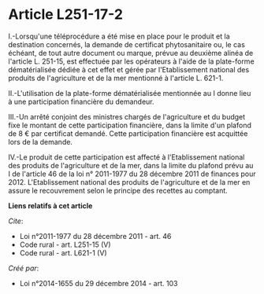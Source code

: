# Article L251-17-2

I.-Lorsqu'une téléprocédure a été mise en place pour le produit et la destination concernés, la demande de certificat
phytosanitaire ou, le cas échéant, de tout autre document ou marque, prévue au deuxième alinéa de l'article L. 251-15, est
effectuée par les opérateurs à l'aide de la plate-forme dématérialisée dédiée à cet effet et gérée par l'Etablissement
national des produits de l'agriculture et de la mer mentionné à l'article L. 621-1. 

II.-L'utilisation de la plate-forme dématérialisée mentionnée au I donne lieu à une participation financière du demandeur. 

III.-Un arrêté conjoint des ministres chargés de l'agriculture et du budget fixe le montant de cette participation
financière, dans la limite d'un plafond de 8 € par certificat demandé. Cette participation financière est acquittée lors de
la demande. 

IV.-Le produit de cette participation est affecté à l'Etablissement national des produits de l'agriculture et de la mer, dans
la limite du plafond prévu au I de l'article 46 de la loi n° 2011-1977 du 28 décembre 2011 de finances pour 2012.
L'Etablissement national des produits de l'agriculture et de la mer en assure le recouvrement selon le principe des recettes
au comptant.

**Liens relatifs à cet article**

_Cite_:

  - Loi n°2011-1977 du 28 décembre 2011 - art. 46
  - Code rural - art. L251-15 (V)
  - Code rural - art. L621-1 (V)

_Créé par_:

  - Loi n°2014-1655 du 29 décembre 2014 - art. 103

